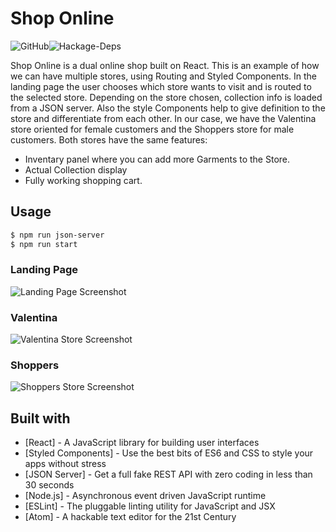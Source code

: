 # Shop Online
![GitHub](https://img.shields.io/github/license/mashape/apistatus.svg?style=flat-square)![Hackage-Deps](https://img.shields.io/hackage-deps/v/lens.svg?style=flat-square)

Shop Online is a dual online shop built on React. This is an example of how we can have multiple stores, using Routing and Styled Components. In the landing page the user chooses which store wants to visit and is routed to the selected store. Depending on the store chosen, collection info is loaded from a JSON server. Also the style Components help to give definition to the store and differentiate from each other. In our case, we have the Valentina store oriented for female customers and the Shoppers store for male customers. Both stores have the same features:  
 - Inventary panel where you can add more Garments to the Store.
 - Actual Collection display
 - Fully working shopping cart.

## Usage
```bash
$ npm run json-server
$ npm run start
```

### Landing Page
![Landing Page Screenshot](https://raw.githubusercontent.com/alejandraarri/shop-online/master/img/landing.png?token=AIRH-G5opBLATNhGnTCPpRnczq2bh9iAks5blpJiwA%3D%3D)

### Valentina
![Valentina Store Screenshot](https://raw.githubusercontent.com/alejandraarri/shop-online/master/img/valentina.png?token=AIRH-GPb88lPYG4_-o7tRI-Bkt5_ir_Aks5blpLDwA%3D%3D)

### Shoppers
![Shoppers Store Screenshot](https://raw.githubusercontent.com/alejandraarri/shop-online/master/img/shoppers.png?token=AIRH-FnfLaJ_pNdVDOzGuNTYCFWIDrQ2ks5blpKvwA%3D%3D)

## Built with
* [React] - A JavaScript library for building user interfaces
* [Styled Components] - Use the best bits of ES6 and CSS to style your apps without stress
* [JSON Server] - Get a full fake REST API with zero coding in less than 30 seconds
* [Node.js] - Asynchronous event driven JavaScript runtime
* [ESLint] - The pluggable linting utility for JavaScript and JSX
* [Atom] - A hackable text editor for the 21st Century
